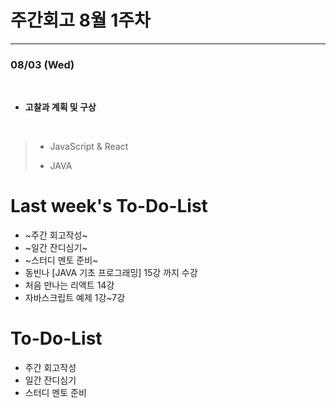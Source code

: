 # 주간회고 8월 1주차
---

### 08/03 (Wed)
<br>

+ **고찰과 계획 및 구상** <br>
<br>

>* JavaScript & React
>>
>> 
>>
>* JAVA
>> 
>
>
>
>  


# Last week's To-Do-List


+ ~주간 회고작성~
+ ~일간 잔디심기~
+ ~스터디 멘토 준비~
+ 동빈나 [JAVA 기초 프로그래밍] 15강 까지 수강
+ 처음 만나는 리액트 14강  
+ 자바스크립트 예제 1강~7강

# To-Do-List
+ 주간 회고작성
+ 일간 잔디심기
+ 스터디 멘토 준비





